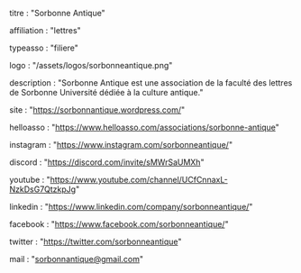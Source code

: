titre : "Sorbonne Antique"

affiliation : "lettres"

typeasso : "filiere"

logo : "/assets/logos/sorbonneantique.png"

description : "Sorbonne Antique est une association de la faculté des lettres de Sorbonne Université dédiée à la culture antique."

site : "https://sorbonnantique.wordpress.com/"

helloasso : "https://www.helloasso.com/associations/sorbonne-antique"

instagram : "https://www.instagram.com/sorbonneantique/"

discord : "https://discord.com/invite/sMWrSaUMXh"

youtube : "https://www.youtube.com/channel/UCfCnnaxL-NzkDsG7QtzkpJg"

linkedin : "https://www.linkedin.com/company/sorbonneantique/"

facebook : "https://www.facebook.com/sorbonneantique/"

twitter : "https://twitter.com/sorbonneantique"

mail : "sorbonnantique@gmail.com"